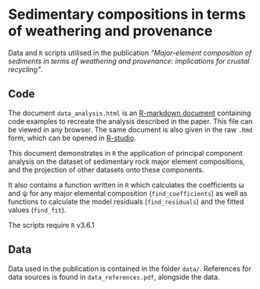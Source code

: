 # Sedimentary compositions in terms of weathering and provenance 

Data and `R` scripts utilised in the publication *"Major-element composition of sediments in terms of weathering and provenance: implications for crustal recycling"*.

## Code

The document `data_analysis.html` is an [R-markdown document](https://rmarkdown.rstudio.com/) containing code examples to recreate the analysis described in the paper. This file can be viewed in any browser. 
The same document is also given in the raw `.Rmd` form, which can be opened in [R-studio](https://www.rstudio.com/).

This document demonstrates in `R` the application of principal component analysis on the dataset of sedimentary rock major element compositions, and the projection of other datasets onto these components. 

It also contains a function written in `R` which calculates the coefficients ω and ψ for any major elemental composition (`find_coefficients`) as well as functions to calculate the model residuals (`find_residuals`) and the fitted values (`find_fit`). 

The scripts require `R` v3.6.1

## Data

Data used in the publication is contained in the folder `data/`. References for data sources is found in `data_references.pdf`, alongside the data. 
